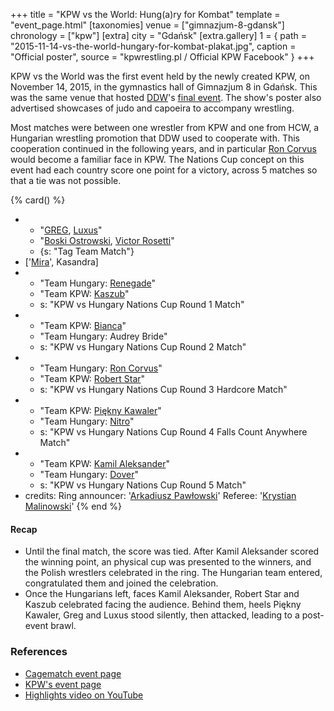 +++
title = "KPW vs the World: Hung(a)ry for Kombat"
template = "event_page.html"
[taxonomies]
venue = ["gimnazjum-8-gdansk"]
chronology = ["kpw"]
[extra]
city = "Gdańsk"
[extra.gallery]
1 = { path = "2015-11-14-vs-the-world-hungary-for-kombat-plakat.jpg", caption = "Official poster", source = "kpwrestling.pl / Official KPW Facebook" }
+++

KPW vs the World was the first event held by the newly created KPW, on November 14, 2015, in the gymnastics hall of Gimnazjum 8 in Gdańsk. This was the same venue that hosted [DDW](@/o/ddw.md)'s [final event](@/e/ddw/2015-05-02-ddw-house-show-2.md). The show's poster also advertised showcases of judo and capoeira to accompany wrestling.

Most matches were between one wrestler from KPW and one from HCW, a Hungarian wrestling promotion that DDW used to cooperate with. This cooperation continued in the following years, and in particular [Ron Corvus](@/w/ron-corvus.md) would become a familiar face in KPW. The Nations Cup concept on this event had each country score one point for a victory, across 5 matches so that a tie was not possible.

{% card() %}
- - "[GREG](@/w/greg.md), [Luxus](@/w/luxus.md)"
  - "[Boski Ostrowski](@/w/ostrowski.md), [Victor Rosetti](@/w/rosetti.md)"
  - {s: "Tag Team Match"}
- ['[Mira](@/w/mira.md)', Kasandra]
- - "Team Hungary: [Renegade](@/w/renegade.md)"
  - "Team KPW: [Kaszub](@/w/kaszub.md)"
  - s: "KPW vs Hungary Nations Cup Round 1 Match"
- - "Team KPW: [Bianca](@/w/bianca.md)"
  - "Team Hungary: Audrey Bride"
  - s: "KPW vs Hungary Nations Cup Round 2 Match"
- - "Team Hungary: [Ron Corvus](@/w/ron-corvus.md)"
  - "Team KPW: [Robert Star](@/w/robert-star.md)"
  - s: "KPW vs Hungary Nations Cup Round 3 Hardcore Match"
- - "Team KPW: [Piękny Kawaler](@/w/piekny-kawaler.md)"
  - "Team Hungary: [Nitro](@/w/nitro.md)"
  - s: "KPW vs Hungary Nations Cup Round 4 Falls Count Anywhere Match"
- - "Team KPW: [Kamil Aleksander](@/w/kamil-aleksander.md)"
  - "Team Hungary: [Dover](@/w/dover.md)"
  - s: "KPW vs Hungary Nations Cup Round 5 Match"
- credits:
    Ring announcer: '[Arkadiusz Pawłowski](@/w/pan-pawlowski.md)'
    Referee: '[Krystian Malinowski](@/w/krystian-malinowski.md)'
{% end %}

#### Recap

* Until the final match, the score was tied. After Kamil Aleksander scored the winning point, an physical cup was presented to the winners, and the Polish wrestlers celebrated in the ring. The Hungarian team entered, congratulated them and joined the celebration.
* Once the Hungarians left, faces Kamil Aleksander, Robert Star and Kaszub celebrated facing the audience. Behind them, heels Piękny Kawaler, Greg and Luxus stood silently, then attacked, leading to a post-event brawl.

### References

* [Cagematch event page](https://www.cagematch.net/?id=1&nr=153079)
* [KPW's event page](https://kpwrestling.pl/events/kpw-vs-the-world/)
* [Highlights video on YouTube](https://www.youtube.com/watch?v=yRUcvds5OnI)
